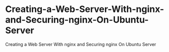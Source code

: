# Creating-a-Web-Server-With-nginx-and-Securing-nginx-On-Ubuntu-Server
Creating a Web Server With nginx and Securing nginx On Ubuntu Server
